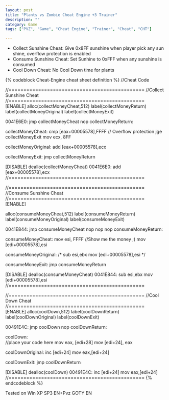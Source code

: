 ```yaml
---
layout: post
title: "Plants vs Zombie Cheat Engine +3 Trainer"
description: ""
category: Game
tags: ["PVZ", "Game", "Cheat Engine", "Trainer", "Cheat", "CHT"]

---
```


* Collect Sunshine Cheat: Give 0x8FF sunshine when player pick any sun shine, overflow protection is enabled
* Consume Sunshine Cheat: Set Sunhine to 0xFFF when any sunshine is consumed
* Cool Down Cheat: No Cool Down time for plants

{% codeblock Cheat-Engine cheat sheet definition %}
//Cheat Code

//==============================================
//Collect Sunshine Cheat
//==============================================
[ENABLE]
alloc(collectMoneyCheat,512) 
label(collectMoneyReturn)
label(collectMoneyOriginal)
label(collectMoneyExit)

0041E6E0:
jmp collectMoneyCheat
nop
collectMoneyReturn:

collectMoneyCheat: 
cmp [eax+00005578],FFFF  // Overflow protection
jge collectMoneyExit
mov ecx, 8FF

collectMoneyOriginal:
add [eax+00005578],ecx

collectMoneyExit:
jmp collectMoneyReturn

[DISABLE]
dealloc(collectMoneyCheat)
0041E6E0:
add [eax+00005578],ecx
//==============================================


//==============================================
//Consume Sunshine Cheat
//==============================================
[ENABLE]

alloc(consumeMoneyCheat,512) 
label(consumeMoneyReturn)
label(consumeMoneyOriginal)
label(consumeMoneyExit)

0041E844:
jmp consumeMoneyCheat
nop
nop
nop
consumeMoneyReturn:

consumeMoneyCheat: 
mov esi, FFFF //Show me the money ;)
mov [edi+00005578],esi

consumeMoneyOriginal:
/*
sub esi,ebx
mov [edi+00005578],esi
*/

consumeMoneyExit:
jmp consumeMoneyReturn

[DISABLE]
dealloc(consumeMoneyCheat)
0041E844:
sub esi,ebx
mov [edi+00005578],esi
//==============================================


//==============================================
//Cool Down Cheat
//==============================================
[ENABLE]
alloc(coolDown,512)
label(coolDownReturn)
label(coolDownOriginal)
label(coolDownExit)

00491E4C:
jmp coolDown
nop
coolDownReturn:

coolDown:  
//place your code here
mov eax, [edi+28] 
mov [edi+24], eax

coolDownOriginal:
inc [edi+24]
mov eax,[edi+24]

coolDownExit:
jmp coolDownReturn

[DISABLE]
dealloc(coolDown) 
00491E4C:
inc [edi+24]
mov eax,[edi+24]
//==============================================
{% endcodeblock %}

Tested on Win XP SP3 EN+Pvz GOTY EN